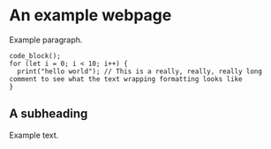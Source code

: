 # An example webpage

Example paragraph.

```
code_block();
for (let i = 0; i < 10; i++) {
  print("hello world"); // This is a really, really, really long comment to see what the text wrapping formatting looks like
}
```

## A subheading

Example text.
